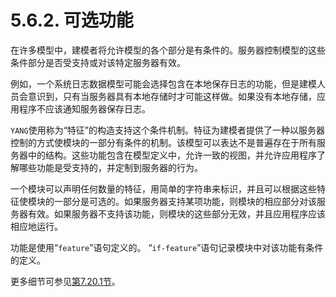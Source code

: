 # 5.6.2. 可选功能

在许多模型中，建模者将允许模型的各个部分是有条件的。服务器控制模型的这些条件部分是否受支持或对该特定服务器有效。

例如，一个系统日志数据模型可能会选择包含在本地保存日志的功能，但是建模人员会意识到，只有当服务器具有本地存储时才可能这样做。如果没有本地存储，应用程序不应该通知服务器保存日志。

`YANG`使用称为“特征”的构造支持这个条件机制。特征为建模者提供了一种以服务器控制的方式使模块的一部分有条件的机制。该模型可以表达不是普遍存在于所有服务器中的结构。这些功能包含在模型定义中，允许一致的视图，并允许应用程序了解哪些功能是受支持的，并定制到服务器的行为。

一个模块可以声明任何数量的特征，用简单的字符串来标识，并且可以根据这些特征使模块的一部分是可选的。如果服务器支持某项功能，则模块的相应部分对该服务器有效。如果服务器不支持该功能，则模块的这些部分无效，并且应用程序应该相应地运行。

功能是使用“`feature`”语句定义的。 “`if-feature`”语句记录模块中对该功能有条件的定义。

更多细节可参见[第7.20.1节](../section-7/7.20.md)。

